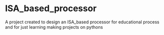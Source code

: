# ISA_based_processor
A project created to design an ISA_based processor for educational process and for just learning making projects on pythons
